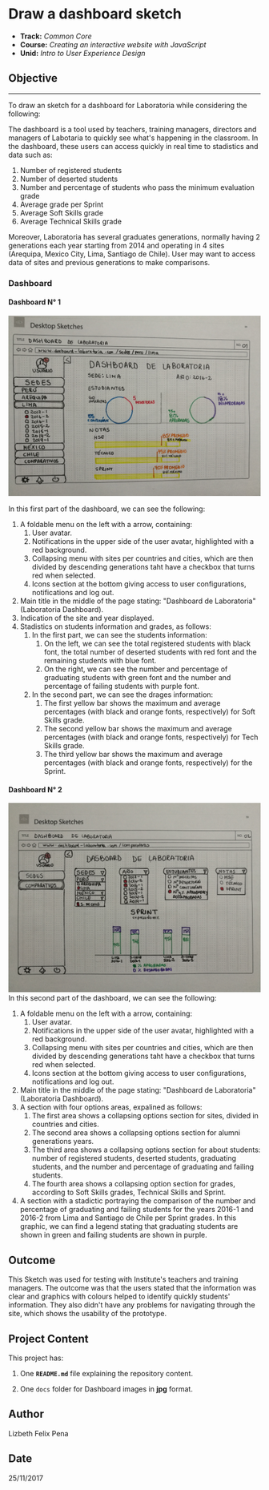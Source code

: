 # Draw a dashboard sketch

* **Track:** _Common Core_
* **Course:** _Creating an interactive website with JavaScript_
* **Unid:** _Intro to User Experience Design_

## Objective
---

To draw an sketch for a dashboard for Laboratoria while considering the following: 

The dashboard is a tool used by teachers, training managers, directors and managers of Labotaria to quickly see what's happening in the classroom. In the dashboard, these users can access quickly in real time to stadistics and data such as:

1. Number of registered students
2. Number of deserted students
3. Number and percentage of students who pass the minimum evaluation grade
4. Average grade per Sprint
5. Average Soft Skills grade
6. Average Technical Skills grade

Moreover, Laboratoria has several graduates generations, normally having 2 generations each year starting from 2014 and operating in 4 sites (Arequipa, Mexico City, Lima, Santiago de Chile). User may want to access data of sites and previous generations to make comparisons. 

### Dashboard
#### Dashboard N° 1
![Sin titulo](docs/dashboard-lab1.jpg)

In this first part of the dashboard, we can see the following:  

1. A foldable menu on the left with a arrow, containing:
    1. User avatar.
    2. Notifications in the upper side of the user avatar, highlighted with a red background.
    3. Collapsing menu with sites per countries and cities, which are then divided by descending generations taht have a checkbox that turns red when selected.
    4. Icons section at the bottom giving access to user configurations, notifications and log out.
2. Main title in the middle of the page stating: "Dashboard de Laboratoria" (Laboratoria Dashboard).
3. Indication of the site and year displayed.
4. Stadistics on students information and grades, as follows:
    1. In the first part, we can see the students information:
        1. On the left, we can see the total registered students with black font, the total number of deserted students with red font and the remaining students with blue font.
        2. On the right, we can see the number and percentage of graduating students with green font and the number and percentage of failing students with purple font.
    2. In the second part, we can see the drages information:
        1. The first yellow bar shows the maximum and average percentages (with black and orange fonts, respectively) for Soft Skills grade.
        2. The second yellow bar shows the maximum and average percentages (with black and orange fonts, respectively) for Tech Skills grade.
        3. The third yellow bar shows the maximum and average percentages (with black and orange fonts, respectively) for the Sprint.



#### Dashboard N° 2
![Sin titulo](docs/dashboard-lab2.jpg)
In this second part of the dashboard, we can see the following:  
1. A foldable menu on the left with a arrow, containing:
    1. User avatar.
    2. Notifications in the upper side of the user avatar, highlighted with a red background.
    3. Collapsing menu with sites per countries and cities, which are then divided by descending generations taht have a checkbox that turns red when selected.
    4. Icons section at the bottom giving access to user configurations, notifications and log out.
2. Main title in the middle of the page stating: "Dashboard de Laboratoria" (Laboratoria Dashboard).
3. A section with four options areas, expalined as follows:
    1. The first area shows a collapsing options section for sites, divided in countries and cities.
    2. The second area shows a collapsing options section for alumni generations years.
    3. The third area shows a collapsing options section for about students: number of registered students, deserted students, graduating students, and the number and percentage        of graduating and failing students. 
    4. The fourth area shows a collapsing option section for grades, according to Soft Skills grades, Technical Skills and Sprint.
4. A section with a stadictic portraying the comparison of the number and percentage of graduating and failing students for the years 2016-1 and 2016-2 from Lima and Santiago de Chile per Sprint grades. In this graphic, we can find a legend stating that graduating students are shown in green and failing students are shown in purple. 

## Outcome

This Sketch was used for testing with Institute's teachers and training managers. The outcome was that the users stated that the information was clear and graphics with colours helped to identify quickly students' information. They also didn't have any problems for navigating through the site, which shows the usability of the prototype.


## Project Content

This project has:

1. One **`README.md`** file explaining the repository content.

2. One `docs` folder for Dashboard images in **jpg** format.

## Author
Lizbeth Felix Pena

## Date
25/11/2017
